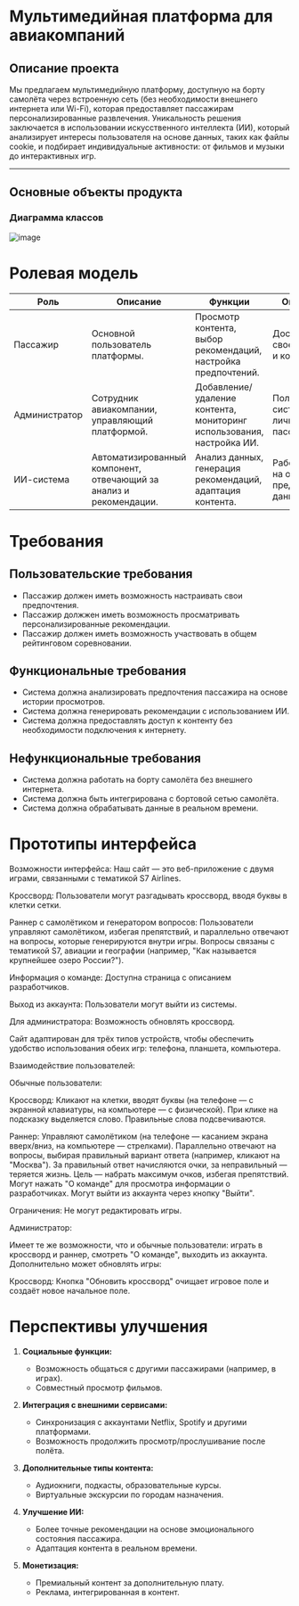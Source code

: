 # Мультимедийная платформа для авиакомпаний

## Описание проекта
Мы предлагаем мультимедийную платформу, доступную на борту самолёта через встроенную сеть (без необходимости внешнего интернета или Wi-Fi), которая предоставляет пассажирам персонализированные развлечения. Уникальность решения заключается в использовании искусственного интеллекта (ИИ), который анализирует интересы пользователя на основе данных, таких как файлы cookie, и подбирает индивидуальные активности: от фильмов и музыки до интерактивных игр.

---

## Основные объекты продукта
### Диаграмма классов

![image](https://github.com/user-attachments/assets/3b808aa3-53a5-4ddb-810d-cd370ab586ea)


# Ролевая модель

| Роль           | Описание                                                                 | Функции                                                                 | Ограничения                                                                 |
|----------------|-------------------------------------------------------------------------|-------------------------------------------------------------------------|-----------------------------------------------------------------------------|
| Пассажир       | Основной пользователь платформы.                                        | Просмотр контента, выбор рекомендаций, настройка предпочтений.          | Доступ только к своему профилю и контенту.                                  |
| Администратор  | Сотрудник авиакомпании, управляющий платформой.                        | Добавление/удаление контента, мониторинг использования, настройка ИИ.   | Полный доступ к системе, кроме личных данных пассажиров.                    |
| ИИ-система     | Автоматизированный компонент, отвечающий за анализ и рекомендации.      | Анализ данных, генерация рекомендаций, адаптация контента.              | Работает только на основе предоставленных данных.                           |


# Требования
## Пользовательские требования
- Пассажир должен иметь возможность настраивать свои предпочтения.
- Пассажир должжен иметь возможность просматривать персонализированные рекомендации.
- Пассажир должен иметь возможность участвовать в общем рейтинговом соревновании.

## Функциональные требования
- Система должна анализировать предпочтения пассажира на основе истории просмотров.
- Система должна генерировать рекомендации с использованием ИИ.
- Система должна предоставлять доступ к контенту без необходимости подключения к интернету.

## Нефункциональные требования
- Система должна работать на борту самолёта без внешнего интернета.
- Система должна быть интегрирована с бортовой сетью самолёта.
- Система должна обрабатывать данные в реальном времени.

# Прототипы интерфейса
Возможности интерфейса:
Наш сайт — это веб-приложение с двумя играми, связанными с тематикой S7 Airlines.

Кроссворд: Пользователи могут разгадывать кроссворд, вводя буквы в клетки сетки. 

Раннер с самолётиком и генератором вопросов: Пользователи управляют самолётиком, избегая препятствий, и параллельно отвечают на вопросы, которые генерируются внутри игры. Вопросы связаны с тематикой S7, авиации и географии (например, "Как называется крупнейшее озеро России?").

Информация о команде: Доступна страница с описанием разработчиков.

Выход из аккаунта: Пользователи могут выйти из системы.


Для администратора: Возможность обновлять кроссворд.

Сайт адаптирован для трёх типов устройств, чтобы обеспечить удобство использования обеих игр: телефона, планшета, компьютера.

Взаимодействие пользователей:


Обычные пользователи:

Кроссворд: Кликают на клетки, вводят буквы (на телефоне — с экранной клавиатуры, на компьютере — с физической). При клике на подсказку выделяется слово. Правильные слова подсвечиваются.

Раннер: Управляют самолётиком (на телефоне — касанием экрана вверх/вниз, на компьютере — стрелками). Параллельно отвечают на вопросы, выбирая правильный вариант ответа (например, кликают на "Москва"). За правильный ответ начисляются очки, за неправильный — теряется жизнь. Цель — набрать максимум очков, избегая препятствий.
Могут нажать "О команде" для просмотра информации о разработчиках.
Могут выйти из аккаунта через кнопку "Выйти".

Ограничения: Не могут редактировать игры.

Администратор:

Имеет те же возможности, что и обычные пользователи: играть в кроссворд и раннер, смотреть "О команде", выходить из аккаунта.
Дополнительно может обновлять игры:

Кроссворд: Кнопка "Обновить кроссворд" очищает игровое поле и создаёт новое начальное поле.

# Перспективы улучшения
1. **Социальные функции:**
   - Возможность общаться с другими пассажирами (например, в играх).
   - Совместный просмотр фильмов.

2. **Интеграция с внешними сервисами:**
   - Синхронизация с аккаунтами Netflix, Spotify и другими платформами.
   - Возможность продолжить просмотр/прослушивание после полёта.

3. **Дополнительные типы контента:**
   - Аудиокниги, подкасты, образовательные курсы.
   - Виртуальные экскурсии по городам назначения.

4. **Улучшение ИИ:**
   - Более точные рекомендации на основе эмоционального состояния пассажира.
   - Адаптация контента в реальном времени.

5. **Монетизация:**
   - Премиальный контент за дополнительную плату.
   - Реклама, интегрированная в контент.

